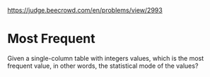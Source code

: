 https://judge.beecrowd.com/en/problems/view/2993

# Most Frequent

Given a single-column table with integers values, which is the most frequent
value, in other words, the statistical mode of the values?
